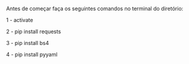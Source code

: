 Antes de começar faça os seguintes comandos no terminal do diretório:

1 - activate

2 - pip install requests

3 - pip install bs4

4 - pip install pyyaml
